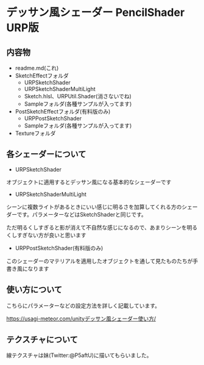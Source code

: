 # デッサン風シェーダー  PencilShader URP版

## 内容物
- readme.md(これ)
- SketchEffectフォルダ
    - URPSketchShader
    - URPSketchShaderMultiLight
    - Sketch.hlsl、URPUtil.Shader(消さないでね)
    - Sampleフォルダ(各種サンプルが入ってます)
- PostSketchEffectフォルダ(有料版のみ)
    - URPPostSketchShader
    - Sampleフォルダ(各種サンプルが入ってます)
- Textureフォルダ


## 各シェーダーについて

- URPSketchShader

オブジェクトに適用するとデッサン風になる基本的なシェーダーです

- URPSketchShaderMultiLight

シーンに複数ライトがあるときにいい感じに明るさを加算してくれる方のシェーダーです。パラメーターなどはSketchShaderと同じです。

ただ明るくしすぎると影が消えて不自然な感じになるので、あまりシーンを明るくしすぎない方が良いと思います

- URPPostSketchShader(有料版のみ)

このシェーダーのマテリアルを適用したオブジェクトを通して見たものたちが手書き風になります



## 使い方について

こちらにパラメーターなどの設定方法を詳しく記載しています。

https://usagi-meteor.com/unityデッサン風シェーダー使い方/



## テクスチャについて

線テクスチャは妹(Twitter:@P5aftU)に描いてもらいました。


